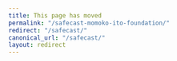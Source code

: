 ```yaml
---
title: This page has moved
permalink: "/safecast-momoko-ito-foundation/"
redirect: "/safecast/"
canonical_url: "/safecast/"
layout: redirect
---
```

